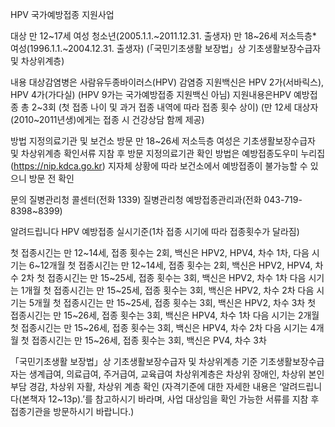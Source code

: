 HPV 국가예방접종 지원사업

대상
 만 12~17세 여성 청소년(2005.1.1.~2011.12.31. 출생자)
 만 18~26세 저소득층* 여성(1996.1.1.~2004.12.31. 출생자) (「국민기초생활 보장법」상 기초생활보장수급자 및 차상위계층)

내용
 대상감염병은 사람유두종바이러스(HPV) 감염증
 지원백신은 HPV 2가(서바릭스), HPV 4가(가다실) (HPV 9가는 국가예방접종 지원백신 아님)
 지원내용은HPV 예방접종 총 2~3회 (첫 접종 나이 및 과거 접종 내역에 따라 접종 횟수 상이) (만 12세 대상자(2010~2011년생)에게는 접종 시 건강상담 함께 제공)


방법
 지정의료기관 및 보건소 방문
   만 18~26세 저소득층 여성은 기초생활보장수급자 및 차상위계층 확인서류 지참 후 방문
   지정의료기관 확인 방법은 예방접종도우미 누리집(https://nip.kdca.go.kr)
   지자체 상황에 따라 보건소에서 예방접종이 불가능할 수 있으니 방문 전 확인

문의
 질병관리청 콜센터(전화 1339)
 질병관리청 예방접종관리과(전화 043-719-8398~8399)

알려드립니다
 HPV 예방접종 실시기준(1차 접종 시기에 따라 접종횟수가 달라짐)

  첫 접종시긴는 만 12~14세, 접종 횟수는 2회, 백신은 HPV2, HPV4, 차수 1차, 다음 시기는 6~12개월
  첫 접종시긴는 만 12~14세, 접종 횟수는 2회, 백신은 HPV2, HPV4, 차수 2차
  첫 접종시긴는 만 15~25세, 접종 횟수는 3회, 백신은 HPV2, 차수 1차 다음 시기는 1개월
  첫 접종시긴는 만 15~25세, 접종 횟수는 3회, 백신은 HPV2, 차수 2차 다음 시기는 5개월
  첫 접종시긴는 만 15~25세, 접종 횟수는 3회, 백신은 HPV2, 차수 3차
  첫 접종시긴는 만 15~26세, 접종 횟수는 3회, 백신은 HPV4, 차수 1차 다음 시기는 2개월
  첫 접종시긴는 만 15~26세, 접종 횟수는 3회, 백신은 HPV4, 차수 2차 다음 시기는 4개월
  첫 접종시긴는 만 15~26세, 접종 횟수는 3회, 백신은 PV4, 차수 3차

 「국민기초생활 보장법」상 기초생활보장수급자 및 차상위계층 기준
   기초생활보장수급자는 생계급여, 의료급여, 주거급여, 교육급여
   차상위계층은 차상위 장애인, 차상위 본인부담 경감, 차상위 자활, 차상위 계층 확인 (자격기준에 대한 자세한 내용은 ‘알려드립니다(본책자 12~13p).’를 참고하시기 바라며, 사업 대상임을 확인 가능한 서류를 지참 후 접종기관을 방문하시기 바랍니다.)
